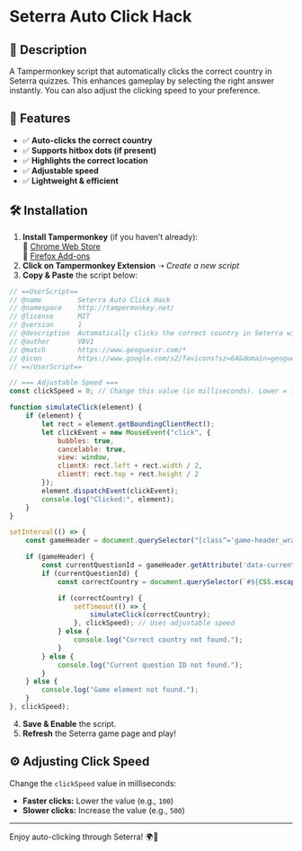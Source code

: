 # Seterra Auto Click Hack

## 📌 Description
A Tampermonkey script that automatically clicks the correct country in Seterra quizzes. This enhances gameplay by selecting the right answer instantly. You can also adjust the clicking speed to your preference.

## 🚀 Features
- ✅ **Auto-clicks the correct country**
- ✅ **Supports hitbox dots (if present)**
- ✅ **Highlights the correct location**
- ✅ **Adjustable speed**
- ✅ **Lightweight & efficient**

## 🛠 Installation
1. **Install Tampermonkey** (if you haven’t already):  
   🔗 [Chrome Web Store](https://chrome.google.com/webstore/detail/tampermonkey/dhdgffkkebhmkfjojejmpbldmpobfkfo)  
   🔗 [Firefox Add-ons](https://addons.mozilla.org/en-US/firefox/addon/tampermonkey/)
2. **Click on Tampermonkey Extension** ➝ *Create a new script*
3. **Copy & Paste** the script below:

```javascript
// ==UserScript==
// @name         Seterra Auto Click Hack
// @namespace    http://tampermonkey.net/
// @license      MIT
// @version      1
// @description  Automatically clicks the correct country in Seterra with adjustable speed.
// @author       VBV1
// @match        https://www.geoguessr.com/*
// @icon         https://www.google.com/s2/favicons?sz=64&domain=geoguessr.com
// ==/UserScript==

// === Adjustable Speed ===
const clickSpeed = 0; // Change this value (in milliseconds). Lower = faster clicks.

function simulateClick(element) {
    if (element) {
        let rect = element.getBoundingClientRect();
        let clickEvent = new MouseEvent("click", {
            bubbles: true,
            cancelable: true,
            view: window,
            clientX: rect.left + rect.width / 2,
            clientY: rect.top + rect.height / 2
        });
        element.dispatchEvent(clickEvent);
        console.log("Clicked:", element);
    }
}

setInterval(() => {
    const gameHeader = document.querySelector("[class^='game-header_wrapper']");

    if (gameHeader) {
        const currentQuestionId = gameHeader.getAttribute('data-current-question-id');
        if (currentQuestionId) {
            const correctCountry = document.querySelector(`#${CSS.escape(currentQuestionId)}`);

            if (correctCountry) {
                setTimeout(() => {
                    simulateClick(correctCountry);
                }, clickSpeed); // Uses adjustable speed
            } else {
                console.log("Correct country not found.");
            }
        } else {
            console.log("Current question ID not found.");
        }
    } else {
        console.log("Game element not found.");
    }
}, clickSpeed);
```

4. **Save & Enable** the script.
5. **Refresh** the Seterra game page and play!

## ⚙️ Adjusting Click Speed
Change the `clickSpeed` value in milliseconds:
- **Faster clicks:** Lower the value (e.g., `100`)
- **Slower clicks:** Increase the value (e.g., `500`)

---
Enjoy auto-clicking through Seterra! 🌍🚀

